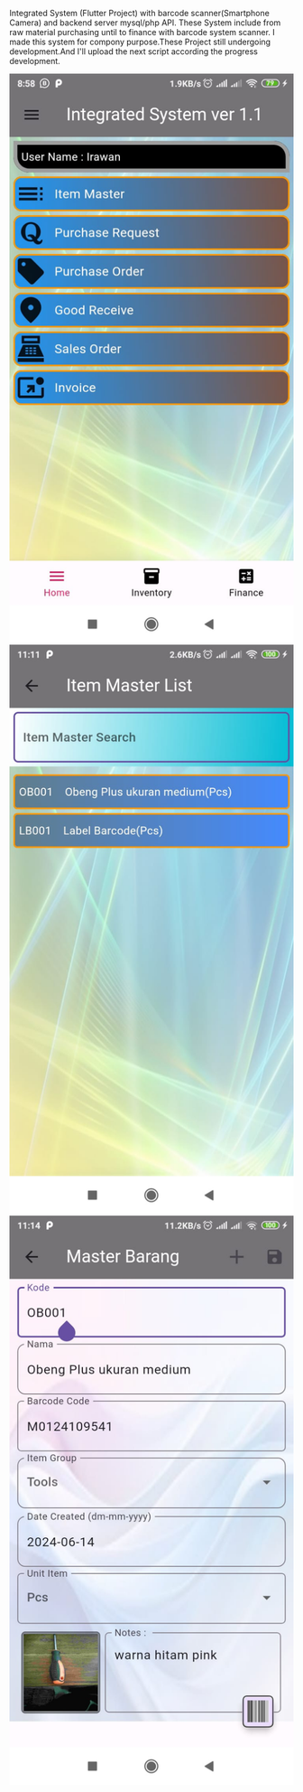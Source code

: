 Integrated System (Flutter Project) with barcode scanner(Smartphone Camera) and backend server mysql/php API.
These System include from raw material purchasing until to finance with barcode system scanner.
I made this system for compony purpose.These Project still undergoing development.And I'll upload the next script according the progress development.

![alt text](https://github.com/irawanmurjayanto/integratedsystem/blob/main/imagesrdm/face1_ex.jpeg?raw=true)
![alt text](https://github.com/irawanmurjayanto/integratedsystem/blob/main/imagesrdm/face2_ex.jpeg?raw=true)
![alt text](https://github.com/irawanmurjayanto/integratedsystem/blob/main/imagesrdm/face3_ex.jpeg?raw=true)
